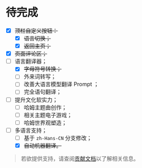 # 待完成

- [X] ~~顶栏自定义按钮：~~
  - [X] ~~语言切换；~~
  - [X] ~~返回主页；~~
- [X] ~~页面评论区；~~
- [ ] 语言翻译器；
  - [X] ~~字母符号转换；~~
  - [ ] 外来词转写；
  - [ ] 改善大语言模型翻译 Prompt ；
  - [ ] 完全语句翻译；
- [ ] 提升文化软实力；
  - [ ] 哈姆主题曲创作；
  - [ ] 相关主题电子游戏；
  - [ ] 哈姆世界观塑造；
- [ ] 多语言支持；
  - [ ] 基于 `zh-Hans-CN` 分支修改；
  - [X] ~~自动机器翻译。~~

> 若欲提供支持，请查阅[贡献文档](https://Hamud.PJ568.eu.org/zh-Hans-CN/Contribute/)以了解相关信息。

